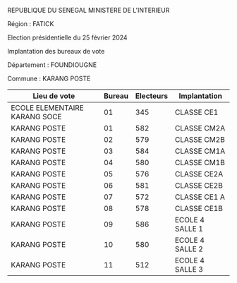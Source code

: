 REPUBLIQUE DU SENEGAL MINISTERE DE L'INTERIEUR

Région : FATICK

Election présidentielle du 25 février 2024

Implantation des bureaux de vote

Département : FOUNDIOUGNE

Commune : KARANG POSTE

| Lieu de vote | Bureau | Electeurs | Implantation |
| - | - | - | - |
| ECOLE ELEMENTAIRE KARANG SOCE | 01 | 345 | CLASSE CE1 |
| KARANG POSTE | 01 | 582 | CLASSE CM2A |
| KARANG POSTE | 02 | 579 | CLASSE CM2B |
| KARANG POSTE | 03 | 584 | CLASSE CM1A |
| KARANG POSTE | 04 | 580 | CLASSE CM1B |
| KARANG POSTE | 05 | 576 | CLASSE CE2A |
| KARANG POSTE | 06 | 581 | CLASSE CE2B |
| KARANG POSTE | 07 | 572 | CLASSE CE1 A |
| KARANG POSTE | 08 | 578 | CLASSE CE1B |
| KARANG POSTE | 09 | 586 | ECOLE 4 SALLE 1 |
| KARANG POSTE | 10 | 580 | ECOLE 4 SALLE 2 |
| KARANG POSTE | 11 | 512 | ECOLE 4 SALLE 3 |

<!-- PageNumber="8/20" -->
